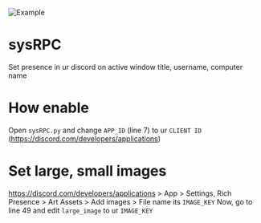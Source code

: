 ![Example](https://cdn.discordapp.com/attachments/648134600148910086/793047549828399104/f21e0b7301253b9c.png)

# sysRPC
Set presence in ur discord on active window title, username, computer name

# How enable
Open `sysRPC.py` and change `APP_ID` (line 7) to ur `CLIENT ID` (https://discord.com/developers/applications)

# Set large, small images
https://discord.com/developers/applications > App > Settings, Rich Presence > Art Assets > Add images > File name its `IMAGE_KEY`
Now, go to line 49 and edit `large_image` to ur `IMAGE_KEY`
